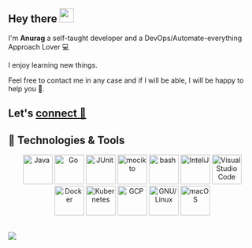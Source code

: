## Hey there <img src="https://github.com/TheDudeThatCode/TheDudeThatCode/blob/master/Assets/Hi.gif" width="29px">
I'm **Anurag** a self-taught developer and a DevOps/Automate-everything Approach Lover 💻

I enjoy learning new things.

Feel free to contact me in any case and if I will be able, I will be happy to help you 🙂.

## Let's [connect 💬](https://linkfree.eddiehub.io/anurag-rajawat)

## 🔧 Technologies & Tools
<div align="center">
	<img height="60" src="https://user-images.githubusercontent.com/25181517/117201156-9a724800-adec-11eb-9a9d-3cd0f67da4bc.png" alt="Java" title="Java" />
	<img height="60" src="https://user-images.githubusercontent.com/25181517/192149581-88194d20-1a37-4be8-8801-5dc0017ffbbe.png" alt="Go" title="Go" />
	<img height="60" src="https://user-images.githubusercontent.com/25181517/117533873-484d4480-afef-11eb-9fad-67c8605e3592.png" alt="JUnit" title="JUnit" />
	<img height="60" src="https://user-images.githubusercontent.com/25181517/183892181-ad32b69e-3603-418c-b8e7-99e976c2a784.png" alt="mocikto" title="mocikto" />
	<img height="60" src="https://user-images.githubusercontent.com/25181517/192158606-7c2ef6bd-6e04-47cf-b5bc-da2797cb5bda.png" alt="bash" title="bash" />
	<img height="60" src="https://user-images.githubusercontent.com/25181517/192108890-200809d1-439c-4e23-90d3-b090cf9a4eea.png" alt="InteliJ" title="InteliJ" />
	<img height="60" src="https://user-images.githubusercontent.com/25181517/192108891-d86b6220-e232-423a-bf5f-90903e6887c3.png" alt="Visual Studio Code" title="Visual Studio Code" />
	<img height="60" src="https://user-images.githubusercontent.com/25181517/117207330-263ba280-adf4-11eb-9b97-0ac5b40bc3be.png" alt="Docker" title="Docker" />
	<img height="60" src="https://user-images.githubusercontent.com/25181517/182534006-037f08b5-8e7b-4e5f-96b6-5d2a5558fa85.png" alt="Kubernetes" title="Kubernetes" />
	<img height="60" src="https://user-images.githubusercontent.com/25181517/183911547-990692bc-8411-4878-99a0-43506cdb69cf.png" alt="GCP" title="GCP" />
  <img height="60" src="https://edent.github.io/SuperTinyIcons/images/svg/linux.svg" alt="GNU/Linux" title="GNU/Linux" />
    <img height="60" src="https://edent.github.io/SuperTinyIcons/images/svg/apple.svg" alt="macOS" title="macOS" />
</div>

<br />

![](https://komarev.com/ghpvc/?username=anurag-rajawat&color=brightgreen&style=flat-square&label=Visitors)
